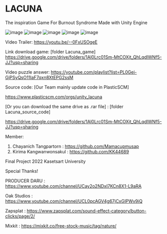 # LACUNA
The inspiration Game For Burnout Syndrome
Made with Unity Engine

![image](https://user-images.githubusercontent.com/61814979/157801350-00633842-ad14-4d55-84e6-416b32241c5d.png)
![image](https://user-images.githubusercontent.com/61814979/157801357-fb7b324e-c452-41d4-adec-b9d940a71c4d.png)
![image](https://user-images.githubusercontent.com/61814979/157801366-5f88cc69-fe28-4b6a-adb5-41800de44182.png)
![image](https://user-images.githubusercontent.com/61814979/157801373-a9e1b493-1538-4b3f-b7fe-1d8df514e51a.png)
![image](https://user-images.githubusercontent.com/61814979/157801390-5b8a148b-8085-40d6-bbd9-799d0c1d3544.png)


Video Trailer:
https://youtu.be/--0FxUSOgeE


Link download game: [folder Lacuna_game]
https://drive.google.com/drive/folders/1Al0Lrc01Sm-MtCOXjt_QhLqdlWNf5-JJ?usp=sharing



Video puzzle answer:
https://youtube.com/playlist?list=PL0Gei-GjPSyQsO11IaF7qxn8XtEPG2ssM


Source code:
[Our Team mainly update code in PlasticSCM]

https://www.plasticscm.com/orgs/unity_lacuna

[Or you can download the same drive as .rar file] : [folder Lacuna_source_code]

https://drive.google.com/drive/folders/1Al0Lrc01Sm-MtCOXjt_QhLqdlWNf5-JJ?usp=sharing



Member:
1. Chayanich Tangpartorn : https://github.com/Mamacupmusap
2. Kirima Kangwanwonsakul : https://github.com/KK44689


Final Project 2022
Kasetsart University


Special Thanks!

PRODUCER DARU : https://www.youtube.com/channel/UCay2o2NDxI7KCn8X1-L9aRA

Oak Studios : https://www.youtube.com/channel/UCL0pcAGV4g67jCxGIPWv9iQ

Zapsplat : https://www.zapsplat.com/sound-effect-category/button-clicks/page/2/

Mixkit : https://mixkit.co/free-stock-music/tag/nature/
